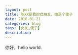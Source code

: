 ```yaml
---
layout: post
title: 陈XX是我的女朋友，她是个傻子
date: 2018-01-21
categories: blog
tags: [女友,傻子]
description: 
---
```


你好，hello world.












